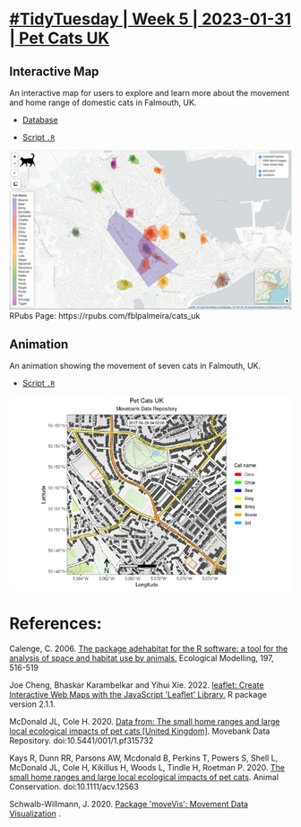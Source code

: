 # [#TidyTuesday | Week 5 | 2023-01-31 | Pet Cats UK](https://github.com/rfordatascience/tidytuesday/blob/master/data/2023/2023-01-31/readme.md) 

## Interactive Map 

An interactive map for users to explore and learn more about the movement and home range of domestic cats in Falmouth, UK.

- [Database](https://github.com/rfordatascience/tidytuesday/blob/master/data/2023/2023-01-31/readme.md)

- [Script `.R`](https://github.com/fblpalmeira/cats_uk/blob/main/data/cats_uk.R)

<img src="https://github.com/fblpalmeira/cats_uk/blob/main/data/cats_uk.png"> 
RPubs Page: https://rpubs.com/fblpalmeira/cats_uk

## Animation

An animation showing the movement of seven cats in Falmouth, UK.

- [Script `.R`](https://github.com/fblpalmeira/cats_uk/blob/main/data/cats_uk_movevis.R)

<img src="https://github.com/fblpalmeira/cats_uk/blob/main/data/cats_uk_movevis.gif"> 

# References:

Calenge, C. 2006. [The package adehabitat for the R software: a tool for the analysis of space and habitat use by animals.](https://doi.org/10.1016/j.ecolmodel.2006.03.017) Ecological Modelling, 197, 516-519

Joe Cheng, Bhaskar Karambelkar and Yihui Xie. 2022. [leaflet: Create Interactive Web Maps with the JavaScript 'Leaflet' Library.](https://CRAN.R-project.org/package=leaflet) R package version 2.1.1. 

McDonald JL, Cole H. 2020. [Data from: The small home ranges and large local ecological impacts of pet cats [United Kingdom]](https://doi:10.5441/001/1.pf315732). Movebank Data Repository. doi:10.5441/001/1.pf315732

Kays R, Dunn RR, Parsons AW, Mcdonald B, Perkins T, Powers S, Shell L, McDonald JL, Cole H, Kikillus H, Woods L, Tindle H, Roetman P. 2020. [The small home ranges and large local ecological impacts of pet cats](https://doi:10.1111/acv.12563). Animal Conservation. doi:10.1111/acv.12563

Schwalb-Willmann, J. 2020. [Package 'moveVis': Movement Data Visualization](https://cran.r-project.org/web/packages/moveVis/index.html) .
